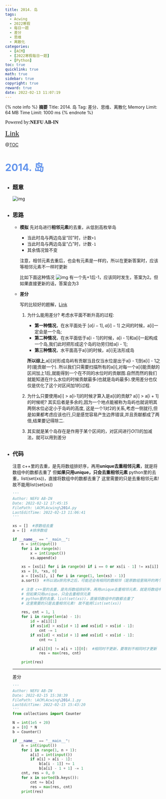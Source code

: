 ```yaml
---
title: 2014. 岛
tags:
  - Acwing
  - 2022寒假
  - 每日一题
  - 差分
  - 思维
  - 离散化
categories:
  - [ACM]
  - [2022寒假每日一题]
  - [Python]
toc: true
quicklink: true
math: true
sidebar: true
copyright: true
reward: true
date: 2022-02-13 11:07:19
---
```



{% note info %}
**摘要**
Title: 2014. 岛
Tag: 差分、思维、离散化
Memory Limit: 64 MB
Time Limit: 1000 ms
{% endnote %}
<!-- more -->

<font size=3 face=楷体>Powered by:**NEFU AB-IN**</font>

<font color=#FFA500 size=5 face=楷体>[Link](https://www.acwing.com/problem/content/description/2016/)</font>

@[TOC](文章目录)

# <font color=#6495ED size=6>2014. 岛
</font>

* ## <font size=4 face=粗体>题意</font>

  ![img](https://oss.ab-in.cn/Pictures/2014.1.png)

* ## <font size=4 face=粗体>思路</font>
  * **模拟**
    先对岛进行**相邻元素**的去重，从低到高枚举岛
      * 当此时岛与两边岛呈“凹”时，计数`+1`
      * 当此时岛与两边岛呈“凸”时，计数`-1`
      * 其余情况皆不变
    
    注意，相邻元素去重后，也会有元素是一样的，所以在更新答案时，应该等相邻元素不一样时更新

    比如下面这种情况
    ![img](https://oss.ab-in.cn/Pictures/2014.png)
    有一个先+1后-1，应该同时发生，答案为2。但如果直接更新的话，答案会为3
  * **差分**

    写的比较好的题解，[Link](https://www.acwing.com/solution/content/82099/)
    1. 为什么能用差分? 
        考虑水平面不断升高的过程:
         * **第一种情况**，在水平面处于 $[a[i - 1], a[i] - 1]$ 之间的时候，a[i]一定会是一个岛;
         * **第二种情况**，在水平面低于a[i - 1]的时候，a[i - 1]和a[i]一起构成一个岛,我们此时把形成这个岛的功劳归给a[i - 1];
         * **第三种情况**，水平面高于a[i]的时候，a[i]无法形成岛
      
        **所以综上**,a[i]对形成岛屿有贡献当且仅当水位是出于a[i - 1]到a[i] - 1之时(能贡献一个).
        所以我们只需要扫描所有的a[i],对每一个a[i]能贡献的区间加上1后,就能得到一个在不同的水位时的贡献图.自然而然的我们就能知道在什么水位的时候贡献最多(也就是岛屿最多).使用差分也仅仅是优化了这个对区间加1的过程.
    
    2. 为什么只要使用a[i] > a[i-1]的时候才算入是a[i]的贡献? a[i] > a[i + 1]的时候呢? 
      其实后者是多余的,因为一个地点能被称为岛屿也就说明其两侧水位必定小于岛屿的高度, 这是一个1对2的关系,考虑一侧就行,但是如果都考虑应该也行,只是感觉容易产生边界错误,并且贡献都成了两倍,结果要记得除二.

    3. 其实就是某个岛存在是作用于某个区间的，对区间进行$O(1)$的加减法，就可以用到差分



* ## <font size=4 face=粗体>代码</font>

  注意 c++里的去重，是先将数组排好序，再用**unique去重相邻元素**，就是将数组中的数都去重了
  但**如果只用unique，只会去重相邻元素**
  python里的去重，list(set(xs))，直接将数组中的数都去重了
  这里需要的只是去重相邻元素! 故不能用list(set(xs))

  ```python
  '''
  Author: NEFU AB-IN
  Date: 2022-02-12 17:45:15
  FilePath: \ACM\Acwing\2014.py
  LastEditTime: 2022-02-13 11:06:41
  '''

  xs = []  #原数组去重
  a = []  #排序数组

  if __name__ == "__main__":
      n = int(input())
      for i in range(n):
          x = int(input())
          xs.append(x)

      xs = [xs[i] for i in range(n) if i == 0 or xs[i - 1] != xs[i]]  #去重相邻元素
      xs = [0, *xs, 0]
      a = [[xs[i], i] for i in range(1, len(xs) - 1)]
      a.sort()  #所以说a排完序之后，可能还会有相同的数相邻（是原数组里隔开的两个相同的数）

      # 注意 c++里的去重，是先将数组排好序，再用unique去重相邻元素，就是将数组中的数都去重了
      # 但如果只用unique，只会去重相邻元素
      # python里的去重，list(set(xs))，直接将数组中的数都去重了
      # 这里需要的只是去重相邻元素! 故不能用list(set(xs))

      res, cnt = 1, 1
      for i in range(len(a) - 1):
          id = a[i][1]
          if xs[id] > xs[id + 1] and xs[id] > xs[id - 1]:
              cnt -= 1
          if xs[id] < xs[id + 1] and xs[id] < xs[id - 1]:
              cnt += 1

          if a[i][0] != a[i + 1][0]:  #相同时不更新，要等到不相同时才更新
              res = max(res, cnt)

      print(res)
  ```
  ****
  
  差分

  ```python
  '''
  Author: NEFU AB-IN
  Date: 2022-02-15 15:38:39
  FilePath: \ACM\Acwing\2014.1.py
  LastEditTime: 2022-02-15 15:43:20
  '''
  from collections import Counter

  N = int(1e5 + 20)
  a = [0] * N
  b = Counter()

  if __name__ == "__main__":
      n = int(input())
      for i in range(1, n + 1):
          a[i] = int(input())
          if a[i] > a[i - 1]:
              b[a[i - 1]] += 1
              b[a[i] - 1 + 1] -= 1
      cnt, res = 0, 0
      for x in sorted(b.keys()):
          cnt += b[x]
          res = max(res, cnt)
      print(res)

  ```
